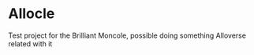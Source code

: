 # Allocle

Test project for the Brilliant Moncole, possible doing something Alloverse related with it
